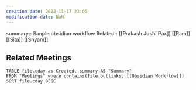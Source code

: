 ```yaml
---
creation date: 2022-11-17 23:05
modification date: NaN
---
```

summary:: Simple obsidian workflow
Related:: [[Prakash Joshi Pax]]  [[Ram]]  [[Sita]]  [[Shyam]]



## Related Meetings
```dataview
TABLE file.cday as Created, summary AS "Summary"
FROM "Meetings" where contains(file.outlinks, [[Obsidian Workflow]])
SORT file.cday DESC
```
